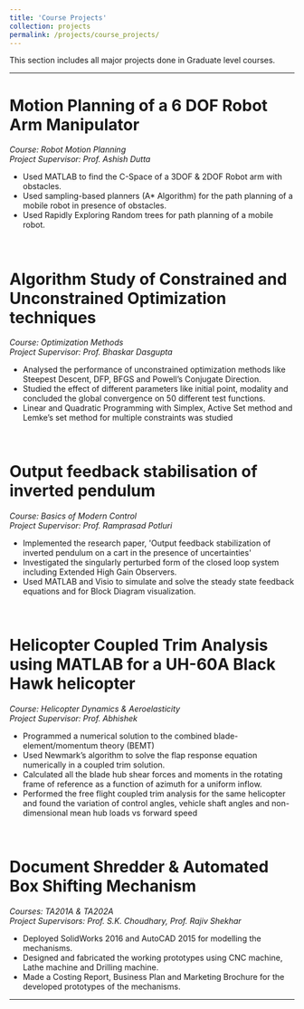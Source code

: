 ```yaml
---
title: 'Course Projects'
collection: projects
permalink: /projects/course_projects/
---
```


This section includes all major projects done in Graduate level courses.

---

Motion Planning of a 6 DOF Robot Arm Manipulator 
=====
*Course: Robot Motion Planning*   	
*Project Supervisor: Prof. Ashish Dutta*
*	Used MATLAB to find the C-Space of a 3DOF & 2DOF Robot arm with obstacles.
*	Used sampling-based planners (A* Algorithm) for the path planning of a mobile robot in presence of obstacles.
*	Used Rapidly Exploring Random trees for path planning of a mobile robot.

<br>

Algorithm Study of Constrained and Unconstrained Optimization techniques
======
*Course: Optimization Methods*  
*Project Supervisor: Prof. Bhaskar Dasgupta*  
  * Analysed the performance of unconstrained optimization methods like Steepest Descent, DFP, BFGS and Powell’s Conjugate Direction.  
  * Studied the effect of different parameters like initial point, modality and concluded the global convergence on 50 different test functions.  
  * Linear and Quadratic Programming with Simplex, Active Set method and Lemke’s set method for multiple constraints was studied  

<br>

Output feedback stabilisation of inverted pendulum
=====
*Course: Basics of Modern Control*  
*Project Supervisor: Prof. Ramprasad Potluri*  
 * Implemented the research paper, 'Output feedback stabilization of inverted pendulum on a cart in the presence of uncertainties'
 * Investigated the singularly perturbed form of the closed loop system including Extended High Gain Observers.
 * Used MATLAB and Visio to simulate and solve the steady state feedback equations and for Block Diagram visualization.

<br>

Helicopter Coupled Trim Analysis using MATLAB for a UH-60A Black Hawk helicopter
=====
*Course: Helicopter Dynamics & Aeroelasticity*  
*Project Supervisor: Prof. Abhishek*  
* Programmed a numerical solution to the combined blade-element/momentum theory (BEMT)
*	Used Newmark’s algorithm to solve the flap response equation numerically in a coupled trim solution.
*	Calculated all the blade hub shear forces and moments in the rotating frame of reference as a function of azimuth for a uniform inflow.
*	Performed the free flight coupled trim analysis for the same helicopter and found the variation of control angles, vehicle shaft angles and non-dimensional mean hub loads vs forward speed

<br>
     
Document Shredder & Automated Box Shifting Mechanism
=====
*Courses: TA201A & TA202A* 	
*Project Supervisors: Prof. S.K. Choudhary, Prof. Rajiv Shekhar*
* Deployed SolidWorks 2016 and AutoCAD 2015 for modelling the mechanisms.
*	Designed and fabricated the working prototypes using CNC machine, Lathe machine and Drilling machine.
*	Made a Costing Report, Business Plan and Marketing Brochure for the developed prototypes of the mechanisms.

---
